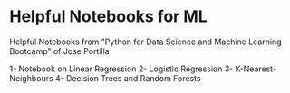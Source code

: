 # Helpful Notebooks for ML
Helpful Notebooks from "Python for Data Science and Machine Learning Bootcamp" of Jose Portilla

1- Notebook on Linear Regression
2- Logistic Regression
3- K-Nearest-Neighbours
4- Decision Trees and Random Forests
